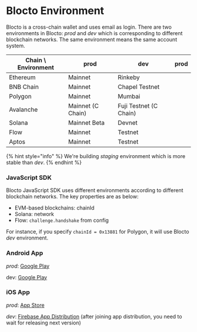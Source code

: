 # Blocto Environment

Blocto is a cross-chain wallet and uses email as login. There are two environments in Blocto: _prod_ and _dev_ which is corresponding to different blockchain networks. The same environment means the same account system.

<table><thead><tr><th>Chain \ Environment</th><th>prod</th><th>dev</th><th data-hidden>prod</th></tr></thead><tbody><tr><td>Ethereum</td><td>Mainnet</td><td>Rinkeby</td><td></td></tr><tr><td>BNB Chain</td><td>Mainnet</td><td>Chapel Testnet</td><td></td></tr><tr><td>Polygon</td><td>Mainnet</td><td>Mumbai</td><td></td></tr><tr><td>Avalanche</td><td>Mainnet (C Chain)</td><td>Fuji Testnet (C Chain)</td><td></td></tr><tr><td>Solana</td><td>Mainnet Beta</td><td>Devnet</td><td></td></tr><tr><td>Flow</td><td>Mainnet</td><td>Testnet</td><td></td></tr><tr><td>Aptos</td><td>Mainnet</td><td>Testnet</td><td></td></tr></tbody></table>

{% hint style="info" %}
We're building _staging_ environment which is more stable than _dev_.
{% endhint %}



### JavaScript SDK

Blocto JavaScript SDK uses different environments according to different blockchain networks. The key properties are as below:

* EVM-based blockchains: chainId
* Solana: network
* Flow: `challenge.handshake` from config

For instance, if you specify `chainId = 0x13881` for Polygon, it will use Blocto _dev_ environment.



### Android App

_prod_: [Google Play](https://play.google.com/store/apps/details?id=com.portto.blocto)

dev: [Google Play](https://play.google.com/store/apps/details?id=com.portto.blocto.dev)



### iOS App

_prod_: [App Store](https://apps.apple.com/tw/app/blocto/id1481181682)

_dev_: [Firebase App Distribution](https://appdistribution.firebase.dev/i/9bf7a7686de52079) (after joining app distribution, you need to wait for releasing next version)
